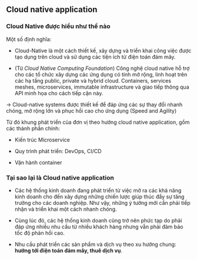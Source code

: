 ## Cloud native application

### Cloud Native được hiểu như thế nào

Một số định nghĩa:
* Cloud-Native là một cách thiết kế, xây dựng và triển khai công việc được tạo dụng trên cloud và sử dụng các tiện ích từ điện toán đám mây.

* (Từ *Cloud Native Computing Foundation*) Công nghệ cloud native hỗ trợ cho các tổ chức xây dựng các ứng dụng có tính mở rộng, linh hoạt trên các hạ tầng public, private và hybrid cloud. Containers, services meshes, microservices, immutable infrastructure và giao tiếp thông qua API minh họa cho cách tiếp cận này.

-> Cloud-native systems được thiết kế để đáp ứng các sự thay đổi nhanh chóng, mở rộng lớn và phục hồi cao cho ứng dụng (Speed and Agility)

Từ đó khung phát triển của đơn vị theo hướng cloud native application, gồm các thành phần chính:

* Kiến trúc Microservice

* Quy trình phát triển: DevOps, CI/CD

* Vận hành container

### Tại sao lại là Cloud native application
* Các hệ thống kinh doanh đang phát triển từ việc mở ra các khả năng kinh doanh cho đến xây dựng những chiến lược giúp thúc đẩy sự tăng trưởng cho các doanh nghiệp. Như vậy, những ý tưởng mới cần phải tiếp nhận và triển khai một cách nhanh chóng.

* Cùng lúc đó, các hệ thống kinh doanh cũng trở nên phức tạp do phải đáp ứng nhiều nhu cầu từ nhiều khách hàng nhưng vẫn phải đảm bảo tốc độ phản hồi cao.

* Nhu cầu phát triển các sản phẩm và dịch vụ theo xu hướng chung: **hướng tới điện toán đám mây, thuê dịch vụ**. 
### 



